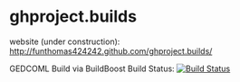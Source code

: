 ghproject.builds
=================

website (under construction): http://funthomas424242.github.com/ghproject.builds/

GEDCOML Build via BuildBoost 
Build Status: [![Build Status](https://secure.travis-ci.org/FunThomas424242/ghproject.builds.png)](http://travis-ci.org/FunThomas424242/ghproject.builds)

